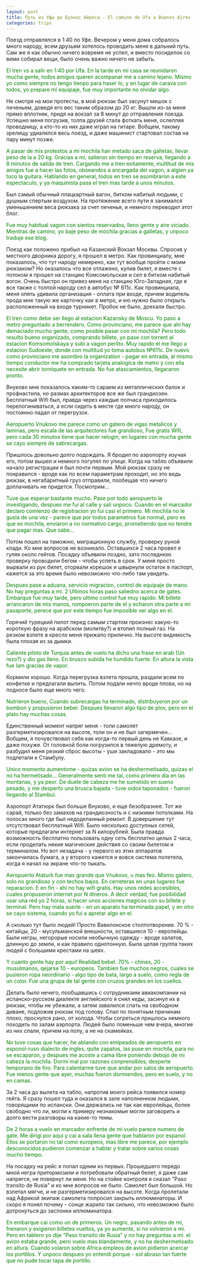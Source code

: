 ```yaml
---
layout: post
title: Путь из Уфы до Буэнос Айреса - El camino de Ufa a Buenos Aires
categories: trips
---
```


Поезд отправлялся в 1:40 по Уфе. Вечером у меня дома собралось много народу, всем друзьям хотелось проводить меня в дальний путь. 
Сам же я как обычно ничего вовремя не успел, и вместо посиделок со веми собирал вещи, было очень важно ничего не забыть.

<p style="color: green;">El tren vs a salir en 1:40 por Ufa. En la tarde en mi casa se reunidaron mucha gente, todos amigos queren acompanar me a camino lejano. Mismo yo como siempre no tengo tienpo para haser lo, y en lugar de carava con todos, yo prepare mi equipaje, fue muy importante no olvidar algo.</p>

Не смотря на мои протесты, в мой рюкзак был засунут мешок с печеньем, доведя его вес таким образом до 20 кг.
Вышли из-за меня прямо вплотняк, придя на вокзал за 8 минут до отправления поезда. Успешно меня погрузив, толпа друзей стала фоткать меня, ослепляя проводницу, а кто-то из них даже играл на гитаре. Вобщем, такому зрелищу удиалялся весь поезд, и даже машинист стартовал состав на пару минут позже.

<p style="color: green;">A pasar de mis protestos a mi mochila han metado saca de galletas, llevar peso de la a 20 kg. 
Gracias a mi, salieron sin tiempo en reserva, llegando a 8 minutos de salida de tren. Cargando me a tren exitamente, multitud de mis amigos fue a hacer las fotos, obseandos a ancargada del vagon, a algien ya toco la guitara. Hablando en general, todos en tren se asombraron a este espectaculo, y ya maquinista pasa el tren mas tarde a unos minutos.</p>

Был самый обычный плацкартный вагон, битком набитый людьми, с душным спертым воздухом. На протяжение всего пути я занимался уменьшением веса рюкзака за счет печенья, и немного переводил этот блог.

<p style="color: green;">Fue muy habitual vagon con sientos reservados, lleno gente y aire viciado. Mientras de camino, yo baje peso de mochila gracias a galletas, y unpoco traduje ese blog.</p>

Поезд как положено прибыл на Казанский Вокзал Москвы. Спросив у местного дворника дорогу, я прошел в метро. Как провинциалу, мне показалось, что тут народу немерено, как тут вообще пройти с моим рюкзаком? Но оказалось что все отлажено, купив билет, я вместе с потоком я прошел на станцию Комсомольская и сел в битком набитый вогон. Очень быстро он привез меня на станцию Юго-Западная, где я все также с толпой народу сел в автобус № 611с. Как провинциала, меня опять удивила организация - оплата при входе, причем водитель прода мне такую же карточку как в метро, и ею нужно было открыть расположенный на входе турникет.
Пробок не было, доехали быстро.

<p style="color: green;">El tren como debe ser llego al estacion Kazansky de Moscu. Yo paso a metro preguntado a berrendero. Como provinciano, me parece que ahi hay demaciado mucho gente, como posible pasar con mi mochila? Pero todo resulto bueno organizado, comprando billete, yo pase con torrent al estacion Komsomolskaya y subi a vagon perlito. Muy rapido el me llego a estacion Sudoeste, donde con multitud yo toma autobus №611с. De nuevo como provinciano me asombro la organization - pagar en entrada, al mismo tiempo conductor me ha comprado tarjeta analogica de metro y con ella necesite abrir torniquete en entrada. No fue atascamientos, llegararon pronto.</p>

Внуково мне показалось каким-то сараем из металлических балок и профнастила, но размах архитекторов все же был грандиозен. Бесплатный Wifi был, правда через каждые полчаса приходилось перелогиниваться, а если сидеть в месте где много народу, он постоянно падал от перегрузок.

<p style="color: green;">Aeropuerto Vnukovo me parece como un gatero de vigas metalicos y laminas, pero escala de las arquitectores fue grandioso, Fue gratis Wifi, pero cada 30 minutos tiene que hacer relogin, en lugares con mucha gente se cayo siempre de sabrecargas.</p>

Пришлось довольно долго подождать. Я бродил по аэропорту изучая его, потом вышел и немного погулял по улице. Когда на табло объявили начало регистрации я был почти первым. Мой рюкзак сразу не понравился - вроде как по всем параметрам проходит, но это ведь рюкзак, в негабаритный груз отправили, пообещав что ничего доплачивать не придется. Посмотрим...

<p style="color: green;">Tuve que esperar bastante mucho. Pase por todo aeropuerto le investigando, despues me fui al calle y sali unpoco. Cuando en el marcador declaro comienzo de registracion yo fui casi el primero. Mi mochila no le gusla de una vez - parece que por todos parametros fue normal, pero es que es mochila, enviaron a no normativo cargo, prometiendo que no tendre que pagar mas. Que sabe...</p>

Потом пошел на таможню, миграционную службу, проверку руной клади. Ко мне вопросов не возникало. Оставшихся 2 часа провел я гуляя около гейтов. Посадку объявили поздно, зато последнюю проверку проводили бегом - чтобы успеть в срок. У меня просто вырвали из рук билет, оторвали корешок и швырнули остаток в паспорт, кажется за это время было невозможно что-либо там увидеть.

<p style="color: green;">Despues pase a aduana, servicio migracion, control de equipaje de mano. No hay preguntas a mi. 2 Ultimos horas paso saliedno acerca de gates. Embarque fue muy tarde, pero ultimo control fue muy rapido. Mi billete arrancaron de mis manos, rompoeron parte de el y echaron otra parte a mi pasaporte, perece que por este tiempo fue imposible ver algo en el.</p>

Горячий турецкий пилот перед самым стартом произнес какую-то короткую фразу на арабском (молитву?) и втопил полный газ. На резком взлете в кресло меня прижало прилично. На высоте видимость была плохая из за дымки. 

<p style="color: green;">Caliente piloto de Turquia antes de vuelo ha dicho una frase en arab (Un rezo?) y dio gas lleno. En brusco subida he hundido fuerte. En altura la vista fue lam gracias de vapor.</p>

Кормили хорошо. Когда перегрузка взлета прошла, раздали всем по конфетке и предлагали выпить. Потом подали нечто вроде плова, но на подносе было еще много чего. 

<p style="color: green;">Nutrieron bueno, Cuando subrecargas ha terminado, distribuyeron por un bombon y propusieron beber. Despues llevaron algo tipo de plov, pero en el plato hay muchas cosas.</p>

Единственный момент напряг меня - толи самолет разгерметизировался на высоте, толи он и не был загермечен... Вобщем, я почувствовал себя как когда-то первый день не Кавказе, и даже похуже. От головной боли погрузился в тяжелую дремоту, и разбудил меня резкий сброс высоты - уши закладовало - это мы подлетали к Стамбулу.

<p style="color: green;">Unico momento aumentome - quizas avion se ha deshermetisado, quizas el no ha hermetisado... Generalmente senti me tal, como primero dia en las montanas, y ya peor. De duele de cabeza me he sumetido en sueno pesado, y me desperto una brusca bajada - tuve oidos taponados - fueron llegando al Stambul.</p>

Аэропорт Ататюрк был больше Внуково, и еще безобразнее. Тот же сарай, только без замахов на грандиозность и с низкими потолками. На полосах много где был недоделанный ремонт. В довершение тут отсутствовал бесплатный Wifi. Было несколько доступных сетей, которые предлагали интернет за N килорублей. Была правда возможность бесплатно пользовать одну сеть бесплатно целых 2 часа, если проделать некие магические действия со своим билетом и терминалом. Но вот незадача - у первого из этих аппаратов закончилась бумага, а у второго кажется и вовсе система полетела, когда я начал на экране что-то тыкать.

<p style="color: green;">Aeropuerto Ataturk fue mas grande que Vnukovo, u mas feo. Mismo gatero, solo no grandioso y con techos bajos. En cerreteras en unas lugares fue reparacion. E en fin - ahi no hay wifi gratis. Hay unos redes accesibles, cuales propuseron internet por N dineros. A decir verdad, fue posibilidad usar una red yo 2 horas, si hacer unos acciones magicos con su billete y terminal. Pero hay mala suerle - en un aparato ha terminada papel, y en otro se cayo sistema, cuando yo fui a apretar algo en el.</p>

А сколько тут было людей! Просто Вавилонское столпотворение. 70 % - китайцы, 20 - мусульманской внешности, оставшиеся 10 - европейцы. Были негры, негорорые носили необычную одежду - вроде халатов, длинную до земли, и как правило однотонную. Была целая группа таких людей с большими крестами на шеях.

<p style="color: green;">Y cuanto gente hay por aqui! Realidad bebel. 70% - chines, 20 - musulmanos, qejarse 10 - europeos. Tambien fue muchos negros, cuales se pusieron ropa neordinario - algo tipo de bata, largo a suelo, como regla de un color. Fue una grupa de tal gente con cruzos grandes en los cuellos.</p>

Делать было нечего, пообщавшись с сотрудникаим авиакомпании на испанско-русском диалекте английского я снял кеды, засинул их в рюкзак, чтобы не убежали, а затем завалился спать на свободном диване, подложив рюкзак под голову. Спал по понятным причинам плохо, проснулся рано, от холода. Чтобы согреться пришлось немного походить по залам аэрпорта. Людей было поменьше чем вчера, многие из них спали, причем на полу, а не на скамейках.

<p style="color: green;">No tuve cosas que hacer, he ablando con emlpeados de aeropuerto en esponol-ruso dialecto de ingles, quite zapatos, las puse en mochila, para no se escaparon, y despues me acoste a cama libre poniendo debojo de mi cabeza la mochila. Dormi mal por razones conprensibles, desperte temporano de frio. Para calentarme tuve que andar por salos de aeropuerto. Fue menos gente que ayer, muchas fueron dormiendos, pero en suelo, y no en camas.</p>

За 2 часа до вылета на табло, напротив моего рейса появился номер гейта. Я сразу пошел туда и оказался в зале наполненном людьми, говорящими по испански. Они держались не так как европейцы, более свободно что ли, могли к примеру незнакомые могли заговорить и долго вести разговоры на какие-то темы. 

<p style="color: green;">De 2 horas a vuelo en marcador enfrente de mi vuelo parece numero de gate. Me dirigi por aqui y cai a sala llena gente que hablaron por espanol. Ellos se portaron no tal como europeos, mas libre me parece, por ejemplo desconocidos pudieron comenzar a hablar y tratar sobre varios cosas mucho tiempo.</p>

На посадку на рейс я попал одним из первых. Прошедшего передо мной негра притормозили и потребовали обратный белет, я даже сам напрягся, не повернут ли меня. Но на стойке контроля я сказал "Paso transito de Rusia" и ко мне вопросов не было. Самолет был большой. Но взлетал мягче, и не разгерметизировался на высоте. Когда пролетали над Африкой экипаж самолета попросил закрыть иллюминаторы. И скоро я понял почему -  сонце жарило так сильно, что невозможно было дотронуться до заслонки иллюминатора.

<p style="color: green;">En  embarque cai como un de primeros. Un negro, pasando antes de mi, frenaron y exigieron billetes vueltos, ya yo aumente, si no volvieron a mi. Pero en tablero yo dije "Paso transito de Rusia" y no hay preguntas a mi. el avion estaba grande, pero vuelo mas blandamente, y no ha deshermetisado en altura. Cuando volaron sobre Africa empleos de avion pidieron acercar los portillos. Y unpoco despues yo entendi porque - sol abraso tan fuerte que no pude tocar tapa de portillo.</p>